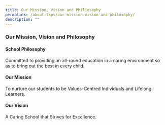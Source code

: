 ```yaml
---
title: Our Mission, Vision and Philiosophy
permalink: /about-tkps/our-mission-vision-and-philosophy/
description: ""
---
```

### **Our Mission, Vision and Philosophy**
#### **School Philosophy**
Committed to providing an all-round education in a caring environment so as to bring out the best in every child.

#### **Our Mission**
To nurture our students to be Values-Centred Individuals and Lifelong Learners.

#### **Our Vision**
A Caring School that Strives for Excellence.
